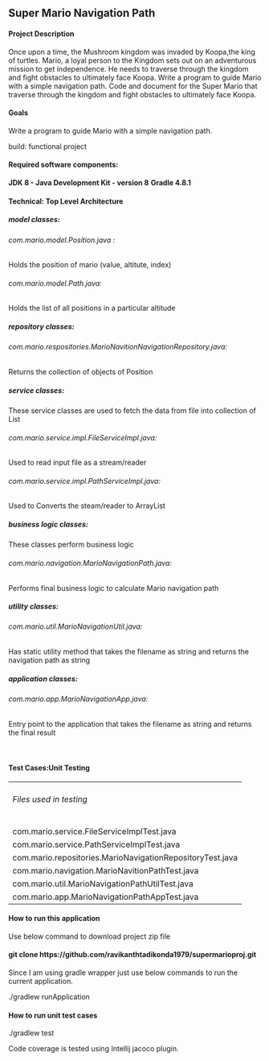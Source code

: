 <h2>Super Mario Navigation Path</h2>
<h4>Project Description</h4>

Once upon a time, the Mushroom kingdom was invaded by Koopa,the king of turtles. 
Mario, a loyal person to the Kingdom sets out on an adventurous mission to get 
independence. He needs to traverse through the kingdom and fight obstacles to 
ultimately face Koopa. Write a program to guide Mario with a simple navigation 
path. Code and document for the Super Mario that traverse through the kingdom 
and fight obstacles to ultimately face Koopa.

<h4>Goals</h4>

Write a program to guide Mario with a simple navigation path.

build: functional project


<h4>Required software components:</h4>

**JDK 8 - Java Development Kit - version 8**
**Gradle 4.8.1**

<h4>Technical: Top Level Architecture</h4>

<h5>model classes:</h5>
    <h6>com.mario.model.Position.java :</h6>
        Holds the position of mario (value, altitute, index)<br>
    <h6>com.mario.model.Path.java:</h6> Holds the list of all positions in a particular altitude<br>
    
<h5>repository classes:</h5>
    <h6>com.mario.respositories.MarioNavitionNavigationRepository.java:</h6> Returns the collection of objects of Position<br>
       
<h5>service classes:</h5>
   These service classes are used to fetch the data from file into collection of List<br>
   <h6>com.mario.service.impl.FileServiceImpl.java:</h6> Used to read input file as a stream/reader<br>
    <h6>com.mario.service.impl.PathServiceImpl.java:</h6> Used to Converts the steam/reader to ArrayList<br>

<h5>business logic classes:</h5>
       These classes perform business logic<br>
    <h6>com.mario.navigation.MarioNavigationPath.java:</h6> Performs final business logic to calculate Mario navigation path<br>

<h5>utility classes:</h4>
    <h6>com.mario.util.MarioNavigationUtil.java:</h6> Has static utility method that takes the filename as string and returns the            navigation path as string<br>
        
<h5>application classes:</h4>
    <h6>com.mario.app.MarioNavigationApp.java:</h6> Entry point to the application that takes the filename as string and returns the final result<br>
<br><br>



<h4>Test Cases:Unit Testing</h4>
<table>
<tr><td><h6>Files used in testing</h6></td></tr>
<tr><td>com.mario.service.FileServiceImplTest.java</td></tr>
<tr><td>com.mario.service.PathServiceImplTest.java</td></tr>
<tr><td>com.mario.repositories.MarioNavigationRepositoryTest.java</td></tr>
<tr><td>com.mario.navigation.MarioNavitionPathTest.java</td></tr>
<tr><td>com.mario.util.MarioNavigationPathUtilTest.java</td></tr>
<tr><td>com.mario.app.MarioNavigationPathAppTest.java</td></tr>
</table>


<h4> How to run this application</h4>

Use below command to download project zip file

<h4>git clone https://github.com/ravikanthtadikonda1979/supermarioproj.git</h4>

Since I am using gradle wrapper just use below commands to run the current
application.

./gradlew runApplication

<h4> How to run unit test cases</h4>

./gradlew test

Code coverage is tested using Intellij jacoco plugin.





